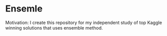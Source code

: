 # Ensemle
Motivation:   I create this repository for my independent study of top Kaggle winning solutions that uses ensemble method.
